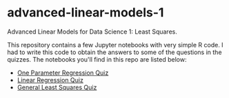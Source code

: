 advanced-linear-models-1
========================


Advanced Linear Models for Data Science 1: Least Squares.


This repository contains a few Jupyter notebooks with very simple R code. I had
to write this code to obtain the answers to some of the questions in the
quizzes. The notebooks you'll find in this repo are listed below:


* [One Parameter Regression Quiz](https://github.com/mwoitek/advanced-linear-models-1/blob/master/one_parameter_regression_quiz.ipynb)
* [Linear Regression Quiz](https://github.com/mwoitek/advanced-linear-models-1/blob/master/linear_regression_quiz.ipynb)
* [General Least Squares Quiz](https://github.com/mwoitek/)
